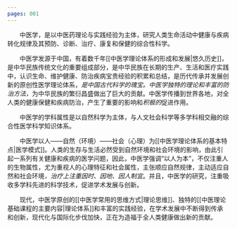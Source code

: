 ```yaml
---
pages: 001
---
```

&emsp;&emsp;中医学，是以中医药理论与实践经验为主体，研究人类生命活动中健康与疾病转化规律及其预防、诊断、治疗、康复和保健的综合性科学。

&emsp;&emsp;中医学发源于中国，有着数千年[[中医学理论体系的形成和发展|悠久历史]]，是中华民族传统文化的重要组成部分，是中华民族在长期的生产、生活和医疗实践中，认识生命、维护健康、防治疾病宝贵经验的积累和总结，是历代传承并发展创新的原创性医学理论体系，<dfn>是中国古代科学的瑰宝。中医学独特的理论和丰富的防治方法，</dfn>为中华民族的繁衍昌盛做出了巨大的贡献。中医学传播到世界各地，对全人类的健康保健和疾病防治，产生了重要的影响和<dfn>积极的</dfn>促进作用。

&emsp;&emsp;中医学的学科属性是以自然科学为主体，与人文社会科学等多学科相交融的综合性医学科学知识体系。

&emsp;&emsp;中医学以人——自然（环境）——社会（心理）为[[中医学理论体系的基本特点|医学模式]]。人类的生存与生活必然受到自然环境和社会环境的影响，由此引起一系列有关健康和疾病的医学问题，因此，中医学强调“以人为本”，不仅注重人的生物属性，尤为重视人的心理特征和社会属性，主张顺应自然规律，主动适应自然和社会环境<dfn>，治疗上注重因时、因地、因人制宜</dfn>。并且，中医学的研究，注重吸收多学科先进的科学技术，促进学术发展与创新。

&emsp;&emsp;现代，中医学原创的[[中医学常用的思维方式|理论思维]]、独特的[[中医理论基础课程的主要内容|理论体系]]和丰富的实践经验，在学术发展中不断得到传承和创新，现代化与国际化步伐加快，正在为造福于全人类健康做出新的贡献。